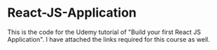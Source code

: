 # React-JS-Application
This is the code for the Udemy tutorial of "Build your first React JS Application".
I have attached the links required for this course as well.
